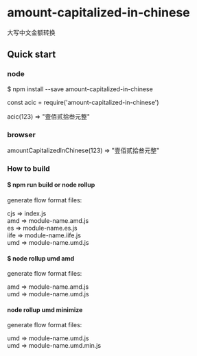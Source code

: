 # amount-capitalized-in-chinese
大写中文金额转换

## Quick start

### node
$ npm install --save amount-capitalized-in-chinese

const acic = require('amount-capitalized-in-chinese')

acic(123) => "壹佰贰拾叁元整"

### browser
<script src="amount-capitalized-in-chinese.umd.js"></script>  

amountCapitalizedInChinese(123) => "壹佰贰拾叁元整"

### How to build
#### $ npm run build or node rollup

generate flow format files:

cjs => index.js  
amd => module-name.amd.js  
es => module-name.es.js  
iife => module-name.iife.js  
umd => module-name.umd.js  

#### $ node rollup umd amd

generate flow format files:

amd => module-name.amd.js  
umd => module-name.umd.js  

#### node rollup umd minimize

generate flow format files:

umd => module-name.umd.js  
umd => module-name.umd.min.js  
